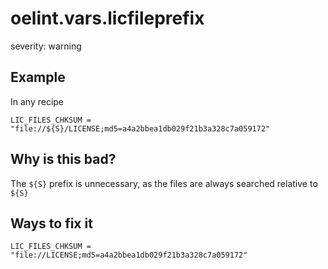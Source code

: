 # oelint.vars.licfileprefix

severity: warning

## Example

In any recipe

```
LIC_FILES_CHKSUM = "file://${S}/LICENSE;md5=a4a2bbea1db029f21b3a328c7a059172"
```

## Why is this bad?

The ``${S}`` prefix is unnecessary, as the files are always searched relative to ``${S}``

## Ways to fix it

```
LIC_FILES_CHKSUM = "file://LICENSE;md5=a4a2bbea1db029f21b3a328c7a059172"
```
